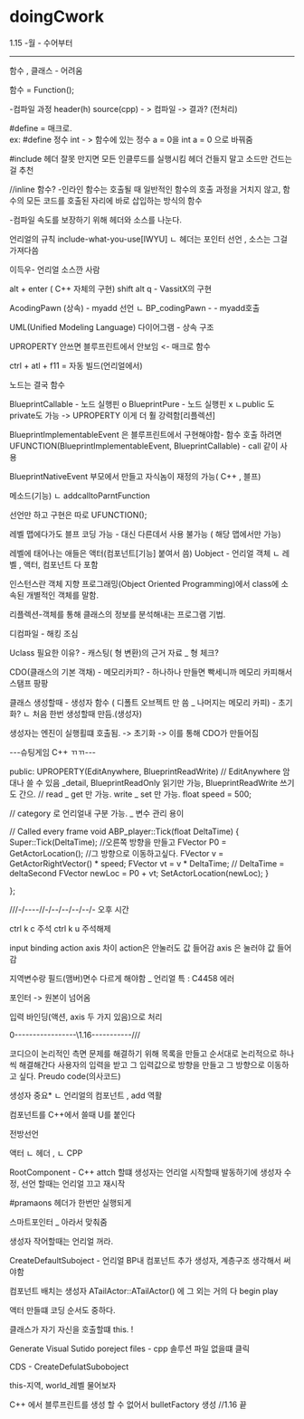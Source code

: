 # doingCwork
 1.15 -월 - 수어부터


-----------------------

함수 , 클래스 - 어려움

함수 = Function();

-컴파일 과정 
header(h)
source(cpp)  - > 컴파일 -> 결과?
       	  (전처리)

#define = 매크로.   
ex: #define 정수 int  - > 함수에 있는 정수 a = 0을 int a = 0 으로 바꿔줌

#include
헤더 잘못 만지면 모든 인클루드를 실행시킴
헤더 건들지 말고 소드만 건드는걸 추천

//inline 함수?
-인라인 함수는 호출될 때 일반적인 함수의 호출 과정을 거치지 않고, 
함수의 모든 코드를 호출된 자리에 바로 삽입하는 방식의 함수

-컴파일 속도를 보장하기 위해 헤더와 소스를 나눈다.

언리얼의 규칙 include-what-you-use[IWYU]
ㄴ 헤더는 포인터 선언 , 소스는 그걸 가져다씀

이득우- 언리얼 소스깐 사람

alt + enter ( C++ 자체의 구현)
shift alt q    -   VassitX의 구현

AcodingPawn    (상속)      - myadd 선언 
   ㄴ BP_codingPawn    -	- myadd호출

UML(Unified Modeling Language) 다이어그램 - 상속 구조 

UPROPERTY 안쓰면 블루프린트에서 안보임 <- 매크로 함수

ctrl + atl + f11 = 자동 빌드(언리얼에서)

노드는 결국 함수

BlueprintCallable - 노드 실행핀 o 
BlueprintPure - 노드 실행핀 x
ㄴpublic 도 private도 가능 -> UPROPERTY 이게 더 훨 강력함[리플렉션]

BlueprintImplementableEvent 은 블루프린트에서 구현해야함- 함수
 호출 하려면 UFUNCTION(BlueprintImplementableEvent, BlueprintCallable) - call 같이 사용

BlueprintNativeEvent 부모에서 만들고 자식놈이 재정의 가능( C++ , 블프)

메소드(기능)
ㄴ addcalltoParntFunction

선언만 하고 구현은 따로 UFUNCTION();


레벨 맵에다가도 블프 코딩 가능 - 대신 다른데서 사용 불가능 ( 해당 맵에서만 가능)

레벨에 태어나는 애들은 액터(컴포넌트[기능] 붙여서 씀)
Uobject - 언리얼 객체
 ㄴ 레벨 , 액터, 컴포넌트 다 포함

인스턴스란 객체 지향 프로그래밍(Object Oriented Programming)에서 class에 소속된 개별적인 객체를 말함.

리플렉션-객체를 통해 클래스의 정보를 분석해내는 프로그램 기법.

디컴파일 - 해킹 조심

Uclass 필요한 이유? - 캐스팅( 형 변환)의 근거 자료 _ 형 체크?

CDO(클래스의 기본 객채) - 메모리카피? - 하나하나 만들면 빡세니까 메모리 카피해서 스탬프 팡팡

클래스 생성할때 - 생성자 함수 ( 디폴트 오브젝트 만 씀 _ 나머지는 메모리 카피) - 초기화?
ㄴ 처음 한번 생성할때 만듬.(생성자)

생성자는 엔진이 실행횔떄 호출됨. -> 초기화 ->  이를 통해 CDO가 만들어짐


---슈팅게임 C++ ㄲㄲ---

public:
	UPROPERTY(EditAnywhere, BlueprintReadWrite)
 // EditAnywhere 암대나 쓸 수 있음 _detail,  BlueprintReadOnly 읽기만 가능, BlueprintReadWrite 쓰기도 간으. 
 // read _ get 만 가능. write _ set 만 가능.
	float speed = 500;

//  category 로 언리얼내 구분 가능. _ 변수 관리 용이


// Called every frame
void ABP_player::Tick(float DeltaTime)
{
	Super::Tick(DeltaTime);
	//오른쪽 방향을 만들고 
	FVector P0 = GetActorLocation();
		//그 방향으로 이동하고싶다.
	FVector v = GetActorRightVector() * speed;
	FVector vt = v * DeltaTime; // DeltaTime = deltaSecond
	FVector newLoc = P0 + vt;
	SetActorLocation(newLoc);
}

};

///-/----//-/--/--/--/--/- 오후 시간

ctrl k c 주석
ctrl k u 주석해제

input binding action axis 차이 action은 안눌러도 값 들어감 axis 은 눌러야 값 들어감

지역변수랑 필드(맴버)면수 다르게 해야함 _ 언리얼 특 : C4458 에러

포인터 -> 원본이 넘어옴

입력 바인딩(액션, axis 두 가지 있음)으로 처리 


0-----------------\1.16-----------///

코디으이 논리적인 측면
문제를 해결하기 위해 목록을 만들고 순서대로 논리적으로 하나씩 해결해간다
사용자의 입력을 받고 그 입력값으로 방향을 만들고 그 방향으로 이동하고 싶다.
Preudo code(의사코드)

생성자 중요*
ㄴ 언리얼의 컴포넌트 , add 역활

컴포넌트를 C++에서 쓸때 U를 붙인다

전방선언

액터
ㄴ 헤더 , ㄴ CPP

RootComponent - C++ attch 할떄
생성자는 언리얼 시작할때 발동하기에 생성자 수정, 선언 할때는 언리얼 끄고 재시작

#pramaons 헤더가 한번만 실행되게

스마트포인터 _ 아라서 맞춰줌

생성자 작어할때는 언리얼 꺼라.

CreateDefaultSuboject - 언리얼 BP내 컴포넌트 추가 생성자, 계층구조 생각해서 써야함

컴포넌트 배치는 생성자 ATailActor::ATailActor() 에 그 외는 거의 다 begin play

액터 만들떄 코딩 순서도 중하다.

클래스가 자기 자신을 호출할떄 this. !

Generate Visual Sutido poreject files - cpp 솔루션 파일 없을떄 클릭

CDS - CreateDefulatSuboboject

this-지역, world_레벨 물어보자

C++ 에서 블루프린트를 생성 할 수 없어서 bulletFactory 생성
//1.16 끝 